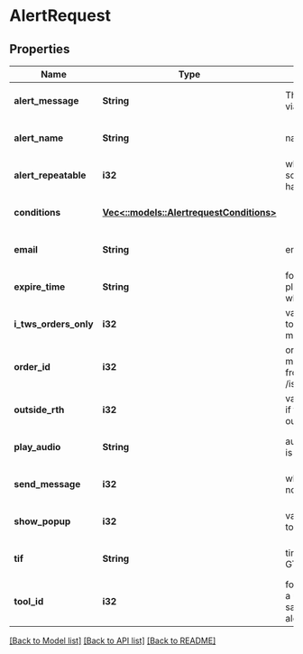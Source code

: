 # AlertRequest

## Properties
Name | Type | Description | Notes
------------ | ------------- | ------------- | -------------
**alert_message** | **String** | The message you want to receive via email or text message | [optional] [default to null]
**alert_name** | **String** | name of alert | [optional] [default to null]
**alert_repeatable** | **i32** | whether alert is repeatable or not, so value can only be 0 or 1, this has to be 1 for MTA alert | [optional] [default to null]
**conditions** | [**Vec<::models::AlertrequestConditions>**](alertrequest_conditions.md) |  | [optional] [default to null]
**email** | **String** | email address to receive alert | [optional] [default to null]
**expire_time** | **String** | format, YYYYMMDD-HH:mm:ss, please NOTE this will only work when tif is GTD  | [optional] [default to null]
**i_tws_orders_only** | **i32** | value can only be 0 or 1, set to 1 to enable the alert only in IBKR mobile  | [optional] [default to null]
**order_id** | **i32** | orderId is required when modifying alert. You can get it from /iserver/account/:accountId/alerts  | [optional] [default to null]
**outside_rth** | **i32** | value can only be 0 or 1, set to 1 if the alert can be triggered outside regular trading hours.  | [optional] [default to null]
**play_audio** | **String** | audio message to play when alert is triggered | [optional] [default to null]
**send_message** | **i32** | whether allowing to send email or not, so value can only be 0 or 1,  | [optional] [default to null]
**show_popup** | **i32** | value can only be 0 or 1, set to 1 to allow to show alert in pop-ups | [optional] [default to null]
**tif** | **String** | time in force, can only be GTC or GTD | [optional] [default to null]
**tool_id** | **i32** | for MTA alert only, each user has a unique toolId and it will stay the same, do not send for normal alert  | [optional] [default to null]

[[Back to Model list]](../README.md#documentation-for-models) [[Back to API list]](../README.md#documentation-for-api-endpoints) [[Back to README]](../README.md)


